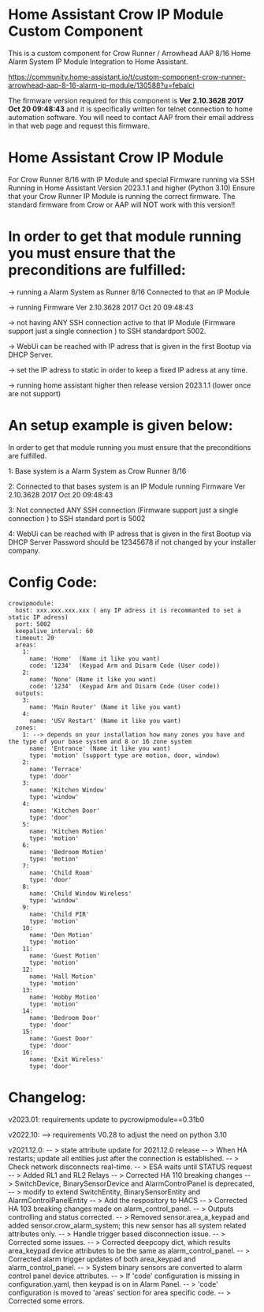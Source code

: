 # Home Assistant Crow IP Module Custom Component

This is a custom component for Crow Runner / Arrowhead AAP 8/16 Home Alarm System IP Module Integration to Home Assistant.

https://community.home-assistant.io/t/custom-component-crow-runner-arrowhead-aap-8-16-alarm-ip-module/130588?u=febalci

The firmware version required for this component is **Ver 2.10.3628 2017 Oct 20 09:48:43** and it is specifically written for telnet connection to home automation software. You will need to contact AAP from their email address in that web page and request this firmware.

Home Assistant Crow IP Module
=============================

For Crow Runner 8/16 with IP Module and special Firmware running via SSH Running in Home Assistant Version 2023.1.1 and higher (Python 3.10)
Ensure that your Crow Runner IP Module is running the correct firmware. The standard firmware from Crow or AAP will NOT work with this version!!


In order to get that module running you must ensure that the preconditions are fulfilled:
=========================================================================================

-> running a Alarm System as Runner 8/16 Connected to that an IP Module

-> running Firmware Ver 2.10.3628 2017 Oct 20 09:48:43

-> not having ANY SSH connection active to that IP Module (Firmware support just a single connection ) to SSH standardport 5002.

-> WebUi can be reached with IP adress that is given in the first Bootup via DHCP Server.

-> set the IP adress to static in order to keep a fixed IP adress at any time.

-> running home assistant higher then release version 2023.1.1 (lower once are not support)



An setup example is given below:
================================
In order to get that module running you must ensure that the preconditions are fulfilled.

1: Base system is a Alarm System as Crow Runner 8/16

2: Connected to that bases system is an IP Module running Firmware Ver 2.10.3628 2017 Oct 20 09:48:43

3: Not connected ANY SSH connection (Firmware support just a single connection ) to SSH standard port is 5002

4: WebUi can be reached with IP adress that is given in the first Bootup via DHCP Server
   Password should be 12345678 if not changed by your installer company. 


Config Code:
============

```
crowipmodule:
  host: xxx.xxx.xxx.xxx ( any IP adress it is recommanted to set a static IP adress)
  port: 5002
  keepalive_interval: 60
  timeout: 20
  areas:
    1:
      name: 'Home'  (Name it like you want)
      code: '1234'  (Keypad Arm and Disarm Code (User code))
    2:
      name: 'None' (Name it like you want)
      code: '1234'  (Keypad Arm and Disarm Code (User code))
  outputs:
    3:
      name: 'Main Router' (Name it like you want)
    4:
      name: 'USV Restart' (Name it like you want)
  zones:
    1: --> depends on your installation how many zones you have and the type of your base system and 8 or 16 zone system
      name: 'Entrance' (Name it like you want)
      type: 'motion' (support type are motion, door, window)
    2:
      name: 'Terrace'
      type: 'door'
    3:
      name: 'Kitchen Window'
      type: 'window'
    4:
      name: 'Kitchen Door'
      type: 'door'
    5:
      name: 'Kitchen Motion'
      type: 'motion'
    6:
      name: 'Bedroom Motion'
      type: 'motion'
    7:
      name: 'Child Room'
      type: 'door'
    8:
      name: 'Child Window Wireless'
      type: 'window'
    9:
      name: 'Child PIR'
      type: 'motion'
    10:
      name: 'Den Motion'
      type: 'motion'
    11:
      name: 'Guest Motion'
      type: 'motion'
    12:
      name: 'Hall Motion'
      type: 'motion'
    13:
      name: 'Hobby Motion'
      type: 'motion'
    14:
      name: 'Bedroom Door'
      type: 'door'
    15:
      name: 'Guest Door'
      type: 'door'
    16:
      name: 'Exit Wireless'
      type: 'door'
```

Changelog:
==========
v2023.01:
requirements update to pycrowipmodule==0.31b0

v2022.10:
--> requirements V0.28 to adjust the need on python 3.10

v2021.12.0:
-- > state attribute update for 2021.12.0 release
-- > When HA restarts; update all entities just after the connection is established.
-- > Check network disconnects real-time.
-- > ESA waits until STATUS request
-- > Added RL1 and RL2 Relays
-- > Corrected HA 110 breaking changes
-- > SwitchDevice, BinarySensorDevice and AlarmControlPanel is deprecated,
-- > modify to extend SwitchEntity, BinarySensorEntity and AlarmControlPanelEntity
-- > Add the respository to HACS
-- > Corrected HA 103 breaking changes made on alarm_control_panel.
-- > Outputs controlling and status corrected.
-- > Removed sensor.area_a_keypad and added sensor.crow_alarm_system; this new sensor has all system related attributes only.
-- > Handle trigger based disconnection issue.
-- > Corrected some issues.
-- > Corrected deepcopy dict, which results area_keypad device attributes to be the same as alarm_control_panel.
-- > Corrected alarm trigger updates of both area_keypad and alarm_control_panel.
-- > System binary sensors are converted to alarm control panel device attributes.
-- > If 'code' configuration is missing in configuration.yaml, then keypad is on in Alarm Panel.
-- > 'code' configuration is moved to 'areas' section for area specific code.
-- > Corrected some errors.
